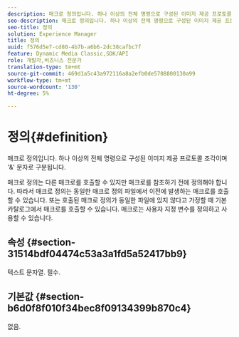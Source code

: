 ```yaml
---
description: 매크로 정의입니다. 하나 이상의 전체 명령으로 구성된 이미지 제공 프로토콜 조각이며 '&' 문자로 구분됩니다.
seo-description: 매크로 정의입니다. 하나 이상의 전체 명령으로 구성된 이미지 제공 프로토콜 조각이며 '&' 문자로 구분됩니다.
seo-title: 정의
solution: Experience Manager
title: 정의
uuid: f576d5e7-cd80-4b7b-a6b6-2dc38cafbc7f
feature: Dynamic Media Classic,SDK/API
role: 개발자,비즈니스 전문가
translation-type: tm+mt
source-git-commit: 469d1a5c43a972116a8a2efb0de5708800130a99
workflow-type: tm+mt
source-wordcount: '130'
ht-degree: 5%

---
```



# 정의{#definition}

매크로 정의입니다. 하나 이상의 전체 명령으로 구성된 이미지 제공 프로토콜 조각이며 &#39;&amp;&#39; 문자로 구분됩니다.

매크로 정의는 다른 매크로를 호출할 수 있지만 매크로를 참조하기 전에 정의해야 합니다. 따라서 매크로 정의는 동일한 매크로 정의 파일에서 이전에 발생하는 매크로를 호출할 수 있습니다. 또는 호출된 매크로 정의가 동일한 파일에 있지 않다고 가정할 때 기본 카탈로그에서 매크로를 호출할 수 있습니다. 매크로는 사용자 지정 변수를 정의하고 사용할 수 있습니다.

## 속성 {#section-31514bdf04474c53a3a1fd5a52417bb9}

텍스트 문자열. 필수.

## 기본값 {#section-b6d0f8f010f34bec8f09134399b870c4}

없음.
